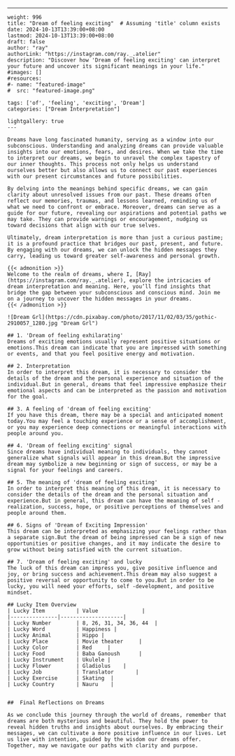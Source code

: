 ---
    weight: 996
    title: "Dream of feeling exciting"  # Assuming 'title' column exists
    date: 2024-10-13T13:39:00+08:00
    lastmod: 2024-10-13T13:39:00+08:00
    draft: false
    author: "ray"
    authorLink: "https://instagram.com/ray._.atelier"
    description: "Discover how 'Dream of feeling exciting' can interpret your future and uncover its significant meanings in your life."
    #images: []
    #resources:
    #- name: "featured-image"
    #  src: "featured-image.png"
    
    tags: ['of', 'feeling', 'exciting', 'Dream']
    categories: ["Dream Interpretation"]
    
    lightgallery: true
    ---
    
    Dreams have long fascinated humanity, serving as a window into our subconscious. Understanding and analyzing dreams can provide valuable insights into our emotions, fears, and desires. When we take the time to interpret our dreams, we begin to unravel the complex tapestry of our inner thoughts. This process not only helps us understand ourselves better but also allows us to connect our past experiences with our present circumstances and future possibilities.
    
    By delving into the meanings behind specific dreams, we can gain clarity about unresolved issues from our past. These dreams often reflect our memories, traumas, and lessons learned, reminding us of what we need to confront or embrace. Moreover, dreams can serve as a guide for our future, revealing our aspirations and potential paths we may take. They can provide warnings or encouragement, nudging us toward decisions that align with our true selves.
    
    Ultimately, dream interpretation is more than just a curious pastime; it is a profound practice that bridges our past, present, and future. By engaging with our dreams, we can unlock the hidden messages they carry, leading us toward greater self-awareness and personal growth.
    
    {{< admonition >}}
    Welcome to the realm of dreams, where I, [Ray](https://instagram.com/ray._.atelier), explore the intricacies of dream interpretation and meaning. Here, you’ll find insights that bridge the gap between your subconscious and conscious mind. Join me on a journey to uncover the hidden messages in your dreams.
    {{< /admonition >}}
    
    ![Dream Grl](https://cdn.pixabay.com/photo/2017/11/02/03/35/gothic-2910057_1280.jpg "Dream Grl")
    
    ## 1. 'Dream of feeling exhilarating'
    Dreams of exciting emotions usually represent positive situations or emotions.This dream can indicate that you are impressed with something or events, and that you feel positive energy and motivation.
    
    ## 2. Interpretation
    In order to interpret this dream, it is necessary to consider the details of the dream and the personal experience and situation of the individual.But in general, dreams that feel impressive emphasize their emotional aspects and can be interpreted as the passion and motivation for the goal.
    
    ## 3. A feeling of 'dream of feeling exciting'
    If you have this dream, there may be a special and anticipated moment today.You may feel a touching experience or a sense of accomplishment, or you may experience deep connections or meaningful interactions with people around you.
    
    ## 4. 'Dream of feeling exciting' signal
    Since dreams have individual meaning to individuals, they cannot generalize what signals will appear in this dream.But the impressive dream may symbolize a new beginning or sign of success, or may be a signal for your feelings and careers.
    
    ## 5. The meaning of 'dream of feeling exciting'
    In order to interpret this meaning of this dream, it is necessary to consider the details of the dream and the personal situation and experience.But in general, this dream can have the meaning of self -realization, success, hope, or positive perceptions of themselves and people around them.
    
    ## 6. Signs of 'Dream of Exciting Impression'
    This dream can be interpreted as emphasizing your feelings rather than a separate sign.But the dream of being impressed can be a sign of new opportunities or positive changes, and it may indicate the desire to grow without being satisfied with the current situation.
    
    ## 7. 'Dream of feeling exciting' and lucky
    The luck of this dream can impress you, give positive influence and joy, or bring success and achievement.This dream may also suggest a positive reversal or opportunity to come to you.But in order to be lucky, you will need your efforts, self -development, and positive mindset.
    
    ## Lucky Item Overview
    | Lucky Item          | Value              |
    |---------------|--------------------|
    | Lucky Number        | 8, 26, 31, 34, 36, 44  |
    | Lucky Word          | Happiness |
    | Lucky Animal        | Hippo |
    | Lucky Place         | Movie theater     |
    | Lucky Color         | Red     |
    | Lucky Food          | Baba Ganoush      |
    | Lucky Instrument    | Ukulele |
    | Lucky Flower        | Gladiolus    |
    | Lucky Job           | Translator       |
    | Lucky Exercise      | Skating  |
    | Lucky Country       | Nauru    |
    
    
    ##  Final Reflections on Dreams
    
    As we conclude this journey through the world of dreams, remember that dreams are both mysterious and beautiful. They hold the power to reveal hidden truths and insights about ourselves. By embracing their messages, we can cultivate a more positive influence in our lives. Let us live with intention, guided by the wisdom our dreams offer. Together, may we navigate our paths with clarity and purpose.
    